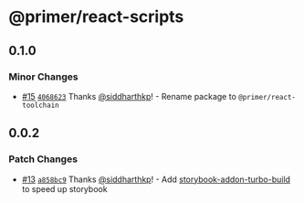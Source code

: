 # @primer/react-scripts

## 0.1.0

### Minor Changes

- [#15](https://github.com/primer/react-toolchain/pull/15) [`4068623`](https://github.com/primer/react-toolchain/commit/406862300f28d3fd4d4762074303918dacb77da3) Thanks [@siddharthkp](https://github.com/siddharthkp)! - Rename package to `@primer/react-toolchain`

## 0.0.2

### Patch Changes

- [#13](https://github.com/primer/react-scripts/pull/13) [`a858bc9`](https://github.com/primer/react-scripts/commit/a858bc98f2c8b6b63e35ae09565a3ef9b8164df2) Thanks [@siddharthkp](https://github.com/siddharthkp)! - Add [storybook-addon-turbo-build](https://storybook.js.org/addons/storybook-addon-turbo-build) to speed up storybook
